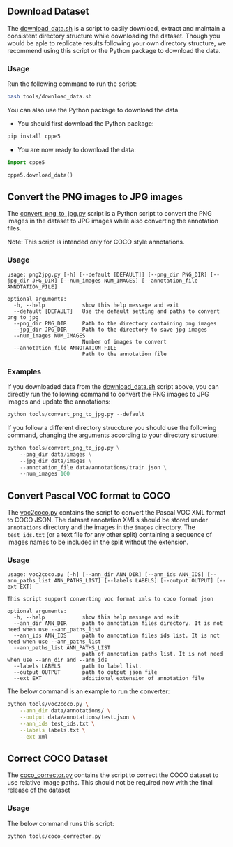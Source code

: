 ## Download Dataset

The [download_data.sh](download_data.sh) is a script to easily download, extract
and maintain a consistent directory structure while downloading the dataset.
Though you would be aple to replicate results following your own directory
structure, we recommend using this script or the Python package to download the
data.

### Usage

Run the following command to run the script:

```sh
bash tools/download_data.sh
```

You can also use the Python package to download the data

- You should first download the Python package:

```sh
pip install cppe5
```

- You are now ready to download the data:

```py
import cppe5

cppe5.download_data()
```

## Convert the PNG images to JPG images

The [convert_png_to_jpg.py](convert_png_to_jpg.py) script is a Python script to
convert the PNG images in the dataset to JPG images while also converting the
annotation files.

Note: This script is intended only for COCO style annotations.

### Usage

```
usage: png2jpg.py [-h] [--default [DEFAULT]] [--png_dir PNG_DIR] [--jpg_dir JPG_DIR] [--num_images NUM_IMAGES] [--annotation_file ANNOTATION_FILE]

optional arguments:
  -h, --help            show this help message and exit
  --default [DEFAULT]   Use the default setting and paths to convert png to jpg
  --png_dir PNG_DIR     Path to the directory containing png images
  --jpg_dir JPG_DIR     Path to the directory to save jpg images
  --num_images NUM_IMAGES
                        Number of images to convert
  --annotation_file ANNOTATION_FILE
                        Path to the annotation file
```

### Examples

If you downloaded data from the [download_data.sh](download_data.sh) script
above, you can directly run the following command to convert the PNG images to
JPG images and update the annotations:

```py
python tools/convert_png_to_jpg.py --default
```

If you follow a different directory struccture you should use the following
command, changing the arguments according to your directory structure:

```py
python tools/convert_png_to_jpg.py \
    --png_dir data/images \
    --jpg_dir data/images \
    --annotation_file data/annotations/train.json \
    --num_images 100
```

## Convert Pascal VOC format to COCO

The [voc2coco.py](voc2coco.py) contains the script to convert the Pascal VOC XML
format to COCO JSON. The dataset annotation XMLs should be stored under `annotations`
directory and the images in the `images` directory. The `test_ids.txt` (or a
text file for any other split) containing a sequence of images names to be
included in the split without the extension.

### Usage

```
usage: voc2coco.py [-h] [--ann_dir ANN_DIR] [--ann_ids ANN_IDS] [--ann_paths_list ANN_PATHS_LIST] [--labels LABELS] [--output OUTPUT] [--ext EXT]

This script support converting voc format xmls to coco format json

optional arguments:
  -h, --help            show this help message and exit
  --ann_dir ANN_DIR     path to annotation files directory. It is not need when use --ann_paths_list
  --ann_ids ANN_IDS     path to annotation files ids list. It is not need when use --ann_paths_list
  --ann_paths_list ANN_PATHS_LIST
                        path of annotation paths list. It is not need when use --ann_dir and --ann_ids
  --labels LABELS       path to label list.
  --output OUTPUT       path to output json file
  --ext EXT             additional extension of annotation file
```

The below command is an example to run the converter:

```sh
python tools/voc2coco.py \
    --ann_dir data/annotations/ \
    --output data/annotations/test.json \
    --ann_ids test_ids.txt \
    --labels labels.txt \
    --ext xml
```

## Correct COCO Dataset

The [coco_corrector.py](coco_corrector.py) contains the script to correct the
COCO dataset to use relative image paths. This should not be required now with
the final release of the dataset

### Usage

The below command runs this script:

```sh
python tools/coco_corrector.py
```